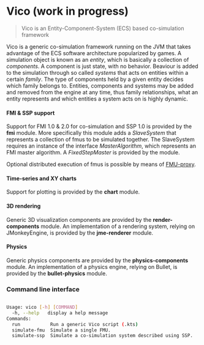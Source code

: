 # Vico (work in progress)

> Vico is an Entity-Component-System (ECS) based co-simulation framework

Vico is a generic co-simulation framework running on the JVM that takes advantage of the ECS software architecture popularized by games. A simulation object is known as an _entity_, which is basically a collection of _components_. A component is just state, with no behavior. Beaviour is added to the simulation through so called _systems_ that acts on entities within a certain _family_. The type of components held by a given entity decides which family belongs to. Entities, components and systems may be added and removed from the engine at any time, thus family relationships, what an entity represents and which entities a system acts on is highly dynamic. 

#### FMI & SSP support

Support for FMI 1.0 & 2.0 for co-simulation and SSP 1.0 is provided by the __fmi__ module. 
More specifically this module adds a _SlaveSystem_ that represents a collection of fmus to be simulated together. The SlaveSystem requires an instance of the interface _MasterAlgorithm_, which represents an FMI master algorithm. A _FixedStepMaster_ is provided by the module.

Optional distributed execution of fmus is possible by means of [FMU-proxy](https://github.com/NTNU-IHB/FMU-proxy).

#### Time-series and XY charts

Support for plotting is provided by the __chart__ module.

#### 3D rendering

Generic 3D visualization components are provided by the __render-components__ module.
An implementation of a rendering system, relying on JMonkeyEngine, is provided by the __jme-renderer__ module.

#### Physics

Generic physics components are provided by the __physics-components__ module.
An implementation of a physics engine, relying on Bullet, is provided by the __bullet-physics__ module. 

### Command line interface
````bash

Usage: vico [-h] [COMMAND]
  -h, --help   display a help message
Commands:
  run           Run a generic Vico script (.kts)
  simulate-fmu  Simulate a single FMU.
  simulate-ssp  Simulate a co-simulation system described using SSP.
````

